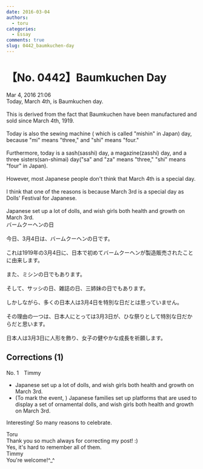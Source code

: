 ```yaml
---
date: 2016-03-04
authors:
  - toru
categories:
  - Essay
comments: true
slug: 0442_baumkuchen-day
---
```


# 【No. 0442】Baumkuchen Day
<div class="date">Mar 4, 2016 21:06</div>
<div id="post"><div id="body_show_ori">
Today, March 4th, is Baumkuchen day.<br/><br/>This is derived from the fact that Baumkuchen have been manufactured and sold since March 4th, 1919.<br/><br/>Today is also the sewing machine ( which is called "mishin" in Japan) day, because "mi" means "three," and "shi" means "four."<br/><br/>Furthermore, today is a sash(sasshi) day, a magazine(zasshi) day, and a three sisters(san-shimai) day("sa" and "za" means "three," "shi" means "four" in Japan).<br/><br/>However, most Japanese people don't think that March 4th is a special day.<br/><br/>I think that one of the reasons is because March 3rd is a special day as Dolls' Festival for Japanese.<br/><br/>Japanese set up a lot of dolls, and  wish girls both health and growth on March 3rd.
</div></div>

<!-- more -->

<div id="post_ja"><div id="body_show_mo">
バームクーヘンの日<br/><br/>今日、3月4日は、バームクーヘンの日です。<br/><br/>これは1919年の3月4日に、日本で初めてバームクーヘンが製造販売されたことに由来します。<br/><br/>また、ミシンの日でもあります。<br/><br/>そして、サッシの日、雑誌の日、三姉妹の日でもあります。<br/><br/>しかしながら、多くの日本人は3月4日を特別な日だとは思っていません。<br/><br/>その理由の一つは、日本人にとっては3月3日が、ひな祭りとして特別な日だからだと思います。<br/><br/>日本人は3月3日に人形を飾り、女子の健やかな成長を祈願します。
</div></div>

## Corrections (1)
<div id="block"><div class="first_name"> No. 1　<span class="just_name">Timmy</span></div><div id="block2">
<ul class="correction_field">
<li class="incorrect">Japanese set up a lot of dolls, and  wish girls both health and growth on March 3rd.</li>
<li class="corrected correct">
(<span class="f_blue">To mark the event, </span>) Japanese <span class="f_blue">families </span>set up <span class="f_blue">platforms that are used to display a set of ornamental</span> dolls, and wish girls both health and growth on March 3rd.
</li>
</ul>
<p class="comment_small">
 Interesting! So many reasons to celebrate.
</p>

</div><div class="name"><span class="just_name">Toru</span><br>
Thank you so much always for correcting my post! :)<br/>Yes, it's hard to remember all of them.
</div>
<div class="name"><span class="just_name">Timmy</span><br>
You're welcome!^_^
</div>
</div>
